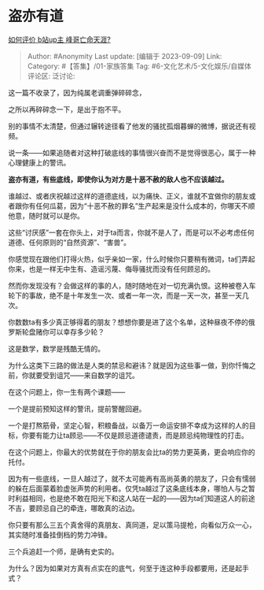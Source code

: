 # 盗亦有道
[如何评价 b站up主 峰哥亡命天涯?](https://www.zhihu.com/question/404626828/answer/3203177122)

> Author: #Anonymity
> Last update: [编辑于 2023-09-09]
> Link:
> Category: #【答集】/01-家族答集
> Tag: #6-文化艺术/5-文化娱乐/自媒体
> 评论区:
> 泛讨论:

这一篇不收录了，因为纯属老调重弹碎碎念，

之所以再碎碎念一下，是出于抱不平。

别的事情不太清楚，但通过辗转途径看了他发的骚扰孤烟暮蝉的微博，据说还有视频。

说一条——如果追随者对这种打破底线的事情很兴奋而不是觉得很恶心，属于一种心理健康上的警讯。

**盗亦有道，有些底线，即使你认为对方是十恶不赦的敌人也不应该越过。**

谁越过、或者庆祝越过这样的道德底线，以为痛快、正义，谁就不宜做你的朋友或者跟你有任何瓜葛，因为“十恶不赦的罪名”生产起来是没什么成本的，你哪天不顺他意，随时就可以是你。

这些“讨厌感”一套在你头上，对于ta而言，你就不是人了，而是可以不必考虑任何道德、任何原则的“自然资源”、“害兽”。

你感觉现在跟他们打得火热，似乎亲如一家，什么时候你只要稍有微词，ta们弄起你来，也是一样无中生有、造谣污蔑、侮辱骚扰而没有任何顾忌的。

然而你发现没有？会做这样的事的人，随时随地在对一切充满仇恨。这种被卷入车轮下的事故，绝不是十年发生一次、或者一年一次，而是一天一次，甚至一天几次。

你数数ta有多少真正够得着的朋友？想想你要是进了这个名单，这种昼夜不停的俄罗斯轮盘赌你可以幸存多少轮？

这是数学，数学是残酷无情的。

为什么这类下三路的做法是人类的禁忌和避讳？就是因为这些事一做，到你忏悔之前，你就要受到诅咒——来自数学的诅咒。

在这个问题上，你一生有两个课题——

一个是提前预知这样的警讯，提前警醒回避。

一个是打熬筋骨，坚定心智，积粮备战，以备万一命运安排不幸成为这样的人的目标，你要有能力让ta顾忌——不仅是顾忌道德谴责，而是顾忌纯物理性的打击。

在这个问题上，你最大的优势就在于你的朋友会比ta的势力更英勇，更会响应你的托付。

因为有一些底线，一旦人越过了，就不太可能再有高尚英勇的朋友了，只会有懦弱的躲在后面蒙着脸虚张声势的利用者。仅凭ta越过了这条底线本身，哪怕人与之暂时利益相同，也是绝不敢在阳光下和这人站在一起的——因为ta们知道这人的前途不吉，要顾忌自己的牵连，哪敢真的沾边。

你只要有那么三五个真舍得的真朋友、真同道，足以策马提枪，向看似万众一心，其实随时准备挂倒档的势力冲锋。

三个兵追赶一个师，是确有史实的。

为什么？因为如果对方真有点实在的底气，何至于连这种手段都要用，还是起手式？
